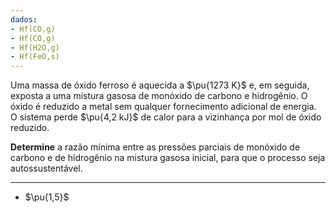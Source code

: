 ```yaml
---
dados:
- Hf(CO,g)
- Hf(CO,g)
- Hf(H2O,g)
- Hf(FeO,s)
---
```


Uma massa de óxido ferroso é aquecida a $\pu{1273 K}$ e, em seguida, exposta a uma mistura gasosa de monóxido de carbono e hidrogênio. O óxido é reduzido a metal sem qualquer fornecimento adicional de energia. O sistema perde $\pu{4,2 kJ}$ de calor para a vizinhança por mol de óxido reduzido. 

**Determine** a razão mínima entre as pressões parciais de monóxido de carbono e de hidrogênio na mistura gasosa inicial, para que o processo seja autossustentável. 

---

- $\pu{1,5}$
